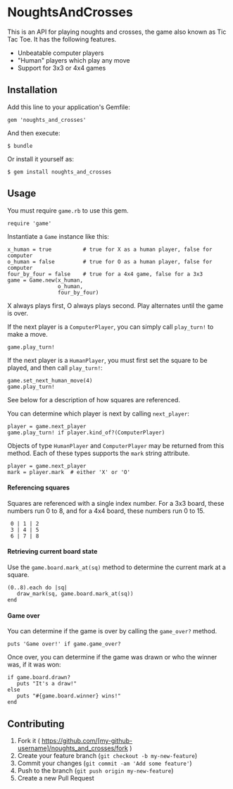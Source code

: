 # NoughtsAndCrosses

This is an API for playing noughts and crosses, the game also known as Tic Tac Toe. It has the following features.

 * Unbeatable computer players
 * "Human" players which play any move
 * Support for 3x3 or 4x4 games 

## Installation

Add this line to your application's Gemfile:

    gem 'noughts_and_crosses'

And then execute:

    $ bundle

Or install it yourself as:

    $ gem install noughts_and_crosses

## Usage

You must require `game.rb` to use this gem.

    require 'game'

Instantiate a `Game` instance like this:

    x_human = true          # true for X as a human player, false for computer
    o_human = false         # true for O as a human player, false for computer
    four_by_four = false    # true for a 4x4 game, false for a 3x3
    game = Game.new(x_human,
                    o_human,
                    four_by_four)

X always plays first, O always plays second. Play alternates until the game is
over.

If the next player is a `ComputerPlayer`, you can simply call `play_turn!` to make a move.

    game.play_turn!

If the next player is a `HumanPlayer`, you must first set the square to be played, and then call `play_turn!`:

    game.set_next_human_move(4)
    game.play_turn!

See below for a description of how squares are referenced.

You can determine which player is next by calling `next_player`:

    player = game.next_player
    game.play_turn! if player.kind_of?(ComputerPlayer)

Objects of type `HumanPlayer` and `ComputerPlayer` may be returned from this method. Each of these types supports the `mark` string attribute.

    player = game.next_player
    mark = player.mark  # either 'X' or 'O'

#### Referencing squares

Squares are referenced with a single index number. For a 3x3 board, these numbers run 0 to 8, and for a 4x4 board, these numbers run 0 to 15.

     0 | 1 | 2
     3 | 4 | 5
     6 | 7 | 8

#### Retrieving current board state

Use the `game.board.mark_at(sq)` method to determine the current mark at a square.

    (0..8).each do |sq|
       draw_mark(sq, game.board.mark_at(sq))
    end


#### Game over

You can determine if the game is over by calling the `game_over?` method.

    puts 'Game over!' if game.game_over?

Once over, you can determine if the game was drawn or who the winner was, if it was won:

    if game.board.drawn?
       puts "It's a draw!"
    else
       puts "#{game.board.winner} wins!"
    end

## Contributing

1. Fork it ( https://github.com/[my-github-username]/noughts_and_crosses/fork )
2. Create your feature branch (`git checkout -b my-new-feature`)
3. Commit your changes (`git commit -am 'Add some feature'`)
4. Push to the branch (`git push origin my-new-feature`)
5. Create a new Pull Request
